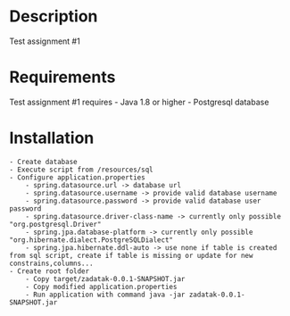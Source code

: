 # Description

Test assignment #1 

# Requirements

Test assignment #1 requires 
	- Java 1.8 or higher
	- Postgresql database
	
# Installation
	- Create database 
	- Execute script from /resources/sql
	- Configure application.properties
		- spring.datasource.url -> database url
		- spring.datasource.username -> provide valid database username
		- spring.datasource.password -> provide valid database user password
		- spring.datasource.driver-class-name -> currently only possible "org.postgresql.Driver"
		- spring.jpa.database-platform -> currently only possible "org.hibernate.dialect.PostgreSQLDialect"
		- spring.jpa.hibernate.ddl-auto -> use none if table is created from sql script, create if table is missing or update for new constrains,columns...  
	- Create root folder
		- Copy target/zadatak-0.0.1-SNAPSHOT.jar
		- Copy modified application.properties
		- Run application with command java -jar zadatak-0.0.1-SNAPSHOT.jar 
		